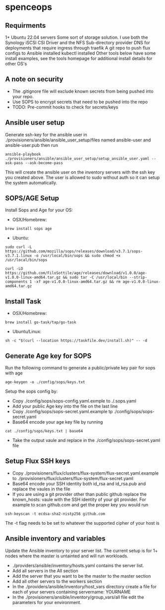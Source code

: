 # spenceops

## Requirments
1+ Ubuntu 22.04 servers
Some sort of storage solution. I use both the Synology iSCSI CSI Driver and the NFS Sub-directory provider
DNS for deployments that require ingress through traefik
A git repo to push flux configs to
Ansible installed
kubectl installed
Other tools below have some install examples, see the tools homepage for additional install details for other OS's

## A note on security
* The .gitignore file will exclude known secrets from being pushed into your repo.
* Use SOPS to encrypt secrets that need to be pushed into the repo
* TODO: Pre-commit hooks to check for secrets/keys

## Ansible user setup
Generate ssh-key for the ansible user in ./provisioners/ansible/ansible_user_setup/files named ansible-user and ansible-user.pub then run

```
ansible-playbook ./provisioners/ansible/ansible_user_setup/setup_ansible_user.yaml --ask-pass --ask-become-pass
``` 

This will create the ansible user on the inventory servers with the ssh key you created above. The user is allowed to sudo without auth so it can setup the system automatically. 

## SOPS/AGE Setup

Install Sops and Age for your OS:

* OSX/Homebrew:
```
brew install sops age
```

* Ubuntu:
```
sudo curl -L https://github.com/mozilla/sops/releases/download/v3.7.1/sops-v3.7.1.linux -o /usr/local/bin/sops && sudo chmod +x /usr/local/bin/sops

curl -LO https://github.com/FiloSottile/age/releases/download/v1.0.0/age-v1.0.0-linux-amd64.tar.gz && sudo tar -C /usr/local/bin --strip-components 1 -xf age-v1.0.0-linux-amd64.tar.gz && rm age-v1.0.0-linux-amd64.tar.gz
```

## Install Task

* OSX/Homebrew:
```
brew install go-task/tap/go-task
```

* Ubuntu/Linux:
```
sh -c "$(curl --location https://taskfile.dev/install.sh)" -- -d
```

## Generate Age key for SOPS
Run the following command to generate a public/private key pair for sops with age
```
age-keygen -o ./config/sops/keys.txt
```

Setup the sops config by:

* Copy ./config/sops/sops-config.yaml.exmple to ./.sops.yaml
* Add your public Age key into the file on the last line <YOUR PUBLIC AGE KEY>
* Copy ./config/sops/sops-secret.yaml.example tp ./config/sops/sops-secret.yaml
* Base64 encode your age key file by running
```
cat ./config/sops/keys.txt | base64
```
* Take the output vaule and replace <YOUR keys.txt BASE64 VAULE> in the ./config/sops/sops-secret.yaml file
  
## Setup Flux SSH keys
* Copy ./provisioners/flux/clusters/flux-system/flux-secret.yaml.example to ./provisioners/flux/clusters/flux-system/flux-secret.yaml
* Base64 encode your SSH identity both id_rsa and id_rsa.pub and replace the vaules in the file
* If you are using a git provider other than public github replace the known_hosts: vaule with the SSH identity of your git provider. For example to scan github.com and get the proper key you would run
```
ssh-keyscan -t ecdsa-sha2-nistp256 github.com
```
The -t flag needs to be set to whatever the supported cipher of your host is

## Ansible inventory and variables
Update the Ansible inventory to your server list. The current setup is for 1+ nodes where the master is untainted and will run workloads.
* ./providers/ansible/inventory/hosts.yaml contains the server list.
* Add all servers in the All section
* Add the server that you want to be the master to the master section
* Add all other servers to the workers section
* In the ./providers/ansible/inventory/host_vars directory create a file for each of your servers containing servername: YOURNAME
* In the ./provisioners/ansible/inventory/group_vars/all file edit the parameters for your environment.